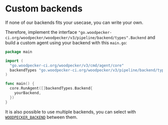 # Custom backends

If none of our backends fits your usecase, you can write your own.

Therefore, implement the interface `"go.woodpecker-ci.org/woodpecker/woodpecker/v3/pipeline/backend/types".Backend` and
build a custom agent using your backend with this `main.go`:

```go
package main

import (
  "go.woodpecker-ci.org/woodpecker/v3/cmd/agent/core"
  backendTypes "go.woodpecker-ci.org/woodpecker/v3/pipeline/backend/types"
)

func main() {
  core.RunAgent([]backendTypes.Backend{
    yourBackend,
  })
}
```

It is also possible to use multiple backends, you can select with [`WOODPECKER_BACKEND`](../15-agent.md#woodpecker_backend) between them.
